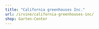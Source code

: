 ```yaml
---
title: "California greenhouses Inc."
url: /irvine/california-greenhouses-inc/
shop: Garten-Center
---
```

